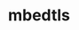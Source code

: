 ---
title: "mbedtls"
layout: cache
categories: [package, v0.19]
meta: {"versions": ["2.28.0"], "compilers": ["gcc@=11.1.0", "gcc@=7.3.1", "gcc@=7.5.0", "oneapi@=2022.1.0"], "oss": ["amzn2", "ubuntu18.04", "ubuntu20.04"], "platforms": ["linux"], "targets": ["aarch64", "neoverse_n1", "x86_64", "x86_64_v3"], "stacks": ["aws-isc", "aws-isc-aarch64", "data-vis-sdk", "e4s", "e4s-oneapi", "radiuss"], "num_specs": 6, "num_specs_by_stack": {"aws-isc-aarch64": 2, "aws-isc": 1, "data-vis-sdk": 1, "radiuss": 1, "e4s": 1, "e4s-oneapi": 1}}
spec_details: [{"hash": "qyq6ml42ewzt3smykkdqaeww3inakcqa", "compiler": "gcc@=7.3.1", "versions": ["2.28.0"], "os": "amzn2", "platform": "linux", "target": "aarch64", "variants": ["build_system=makefile", "build_type=Release", "libs=static", "+pic"], "stacks": ["aws-isc-aarch64"], "size": "-", "tarball": "https://binaries.spack.io/releases/v0.19/build_cache/linux-amzn2-aarch64/gcc-7.3.1/mbedtls-2.28.0/linux-amzn2-aarch64-gcc-7.3.1-mbedtls-2.28.0-qyq6ml42ewzt3smykkdqaeww3inakcqa.spack"}, {"hash": "vtc3yd44zexvxuearkamuh6aaj6f42zd", "compiler": "gcc@=7.3.1", "versions": ["2.28.0"], "os": "amzn2", "platform": "linux", "target": "neoverse_n1", "variants": ["build_system=makefile", "build_type=Release", "libs=static", "+pic"], "stacks": ["aws-isc-aarch64"], "size": "-", "tarball": "https://binaries.spack.io/releases/v0.19/build_cache/linux-amzn2-neoverse_n1/gcc-7.3.1/mbedtls-2.28.0/linux-amzn2-neoverse_n1-gcc-7.3.1-mbedtls-2.28.0-vtc3yd44zexvxuearkamuh6aaj6f42zd.spack"}, {"hash": "us2unmjjwnq44fpzs6ncxhim4crwrgse", "compiler": "gcc@=7.3.1", "versions": ["2.28.0"], "os": "amzn2", "platform": "linux", "target": "x86_64_v3", "variants": ["build_system=makefile", "build_type=Release", "libs=static", "+pic"], "stacks": ["aws-isc"], "size": "-", "tarball": "https://binaries.spack.io/releases/v0.19/build_cache/linux-amzn2-x86_64_v3/gcc-7.3.1/mbedtls-2.28.0/linux-amzn2-x86_64_v3-gcc-7.3.1-mbedtls-2.28.0-us2unmjjwnq44fpzs6ncxhim4crwrgse.spack"}, {"hash": "e3mz7cqykvafnbdzlldksmcsd4zqggeq", "compiler": "gcc@=7.5.0", "versions": ["2.28.0"], "os": "ubuntu18.04", "platform": "linux", "target": "x86_64", "variants": ["build_system=makefile", "build_type=Release", "libs=static", "+pic"], "stacks": ["data-vis-sdk", "radiuss"], "size": "-", "tarball": "https://binaries.spack.io/releases/v0.19/build_cache/linux-ubuntu18.04-x86_64/gcc-7.5.0/mbedtls-2.28.0/linux-ubuntu18.04-x86_64-gcc-7.5.0-mbedtls-2.28.0-e3mz7cqykvafnbdzlldksmcsd4zqggeq.spack"}, {"hash": "7gsauz7ywbn6luq7lqrmh6acnw4uzur5", "compiler": "gcc@=11.1.0", "versions": ["2.28.0"], "os": "ubuntu20.04", "platform": "linux", "target": "x86_64", "variants": ["build_system=makefile", "build_type=Release", "libs=static", "+pic"], "stacks": ["e4s"], "size": "-", "tarball": "https://binaries.spack.io/releases/v0.19/build_cache/linux-ubuntu20.04-x86_64/gcc-11.1.0/mbedtls-2.28.0/linux-ubuntu20.04-x86_64-gcc-11.1.0-mbedtls-2.28.0-7gsauz7ywbn6luq7lqrmh6acnw4uzur5.spack"}, {"hash": "5f2khzyu2iodzhtazyj65ijmp22hasev", "compiler": "oneapi@=2022.1.0", "versions": ["2.28.0"], "os": "ubuntu20.04", "platform": "linux", "target": "x86_64", "variants": ["build_system=makefile", "build_type=Release", "libs=static", "+pic"], "stacks": ["e4s-oneapi"], "size": "-", "tarball": "https://binaries.spack.io/releases/v0.19/build_cache/linux-ubuntu20.04-x86_64/oneapi-2022.1.0/mbedtls-2.28.0/linux-ubuntu20.04-x86_64-oneapi-2022.1.0-mbedtls-2.28.0-5f2khzyu2iodzhtazyj65ijmp22hasev.spack"}]
---